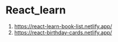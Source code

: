 # React_learn
1. https://react-learn-book-list.netlify.app/
2. https://react-birthday-cards.netlify.app/
